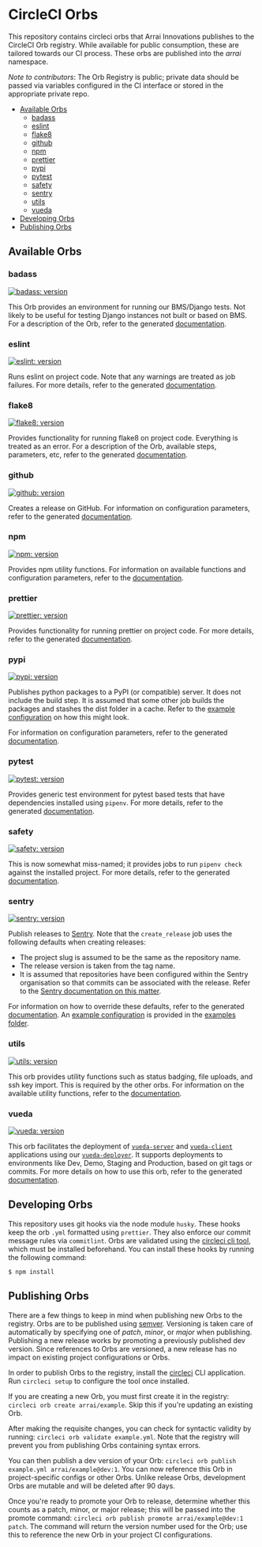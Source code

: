 # CircleCI Orbs

This repository contains circleci orbs that Arrai Innovations publishes to the CircleCI Orb registry. While available for public consumption, these are tailored towards our CI process. These orbs are published into the _arrai_ namespace.

_Note to contributors_: The Orb Registry is public; private data should be passed via variables configured in the CI interface or stored in the appropriate private repo.

<!-- prettier-ignore-start -->
<!-- START doctoc generated TOC please keep comment here to allow auto update -->
<!-- DON'T EDIT THIS SECTION, INSTEAD RE-RUN doctoc TO UPDATE -->

- [Available Orbs](#available-orbs)
  - [badass](#badass)
  - [eslint](#eslint)
  - [flake8](#flake8)
  - [github](#github)
  - [npm](#npm)
  - [prettier](#prettier)
  - [pypi](#pypi)
  - [pytest](#pytest)
  - [safety](#safety)
  - [sentry](#sentry)
  - [utils](#utils)
  - [vueda](#vueda)
- [Developing Orbs](#developing-orbs)
- [Publishing Orbs](#publishing-orbs)

<!-- END doctoc generated TOC please keep comment here to allow auto update -->
<!-- prettier-ignore-end -->

## Available Orbs

### badass

[![badass: version][]](https://circleci.com/orbs/registry/orb/arrai/badass)

This Orb provides an environment for running our BMS/Django tests. Not likely to be useful for testing Django instances not built or based on BMS. For a description of the Orb, refer to the generated [documentation](https://circleci.com/orbs/registry/orb/arrai/badass).

### eslint

[![eslint: version][]](https://circleci.com/orbs/registry/orb/arrai/eslint)

Runs eslint on project code. Note that any warnings are treated as job failures. For more details, refer to the generated [documentation](https://circleci.com/orbs/registry/orb/arrai/eslint).

### flake8

[![flake8: version][]](https://circleci.com/orbs/registry/orb/arrai/flake8)

Provides functionality for running flake8 on project code. Everything is treated as an error. For a description of the Orb, available steps, parameters, etc, refer to the generated [documentation](https://circleci.com/orbs/registry/orb/arrai/flake8).

### github

[![github: version][]](https://circleci.com/orbs/registry/orb/arrai/github)

Creates a release on GitHub. For information on configuration parameters, refer to the generated [documentation](https://circleci.com/orbs/registry/orb/arrai/github).

### npm

[![npm: version][]](https://circleci.com/orbs/registry/orb/arrai/npm)

Provides npm utility functions. For information on available functions and configuration parameters, refer to the [documentation](https://circleci.com/orbs/registry/orb/arrai/npm).

### prettier

[![prettier: version][]](https://circleci.com/orbs/registry/orb/arrai/prettier)

Provides functionality for running prettier on project code. For more details, refer to the generated [documentation](https://circleci.com/orbs/registry/orb/arrai/prettier).

### pypi

[![pypi: version][]](https://circleci.com/orbs/registry/orb/arrai/pypi)

Publishes python packages to a PyPI (or compatible) server. It does not include the build step. It is assumed that some other job builds the packages and stashes the dist folder in a cache. Refer to the [example configuration](/examples/pypi.yml) on how this might look.

For information on configuration parameters, refer to the generated [documentation](https://circleci.com/orbs/registry/orb/arrai/pypi).

### pytest

[![pytest: version][]](https://circleci.com/orbs/registry/orb/arrai/pytest)

Provides generic test environment for pytest based tests that have dependencies installed using `pipenv`. For more details, refer to the generated [documentation](https://circleci.com/orbs/registry/orb/arrai/pytest).

### safety

[![safety: version][]](https://circleci.com/orbs/registry/orb/arrai/safety)

This is now somewhat miss-named; it provides jobs to run `pipenv check` against the installed project. For more details, refer to the generated [documentation](https://circleci.com/orbs/registry/orb/arrai/safety).

### sentry

[![sentry: version][]](https://circleci.com/orbs/registry/orb/arrai/sentry)

Publish releases to [Sentry](https://sentry.io/). Note that the `create_release` job uses the following defaults when creating releases:

-   The project slug is assumed to be the same as the repository name.
-   The release version is taken from the tag name.
-   It is assumed that repositories have been configured within the Sentry organisation so that commits can be associated with the release. Refer to the [Sentry documentation on this matter](https://docs.sentry.io/product/cli/releases/#sentry-cli-commit-integration).

For information on how to override these defaults, refer to the generated [documentation](https://circleci.com/orbs/registry/orb/arrai/sentry). An [example configuration](/examples/sentry.yml) is provided in the [examples folder](/examples/).

### utils

[![utils: version][]](https://circleci.com/orbs/registry/orb/arrai/utils)

This orb provides utility functions such as status badging, file uploads, and ssh key import. This is required by the other orbs. For information on the available utility functions, refer to the [documentation](https://circleci.com/orbs/registry/orb/arrai/utils).

### vueda

[![vueda: version][]](https://circleci.com/orbs/registry/orb/arrai/vueda)

This orb facilitates the deployment of [`vueda-server`] and [`vueda-client`] applications using our [`vueda-deployer`]. It supports deployments to environments like Dev, Demo, Staging and Production, based on git tags or commits. For more details on how to use this orb, refer to the generated [documentation](https://circleci.com/orbs/registry/orb/arrai/vueda).

## Developing Orbs

This repository uses git hooks via the node module `husky`. These hooks keep the orb `.yml` formatted using `prettier`. They also enforce our commit message rules via `commitlint`. Orbs are validated using the [circleci cli tool](https://circleci.com/docs/local-cli/), which must be installed beforehand. You can install these hooks by running the following command:

```console
$ npm install
```

## Publishing Orbs

There are a few things to keep in mind when publishing new Orbs to the registry. Orbs are to be published using [semver](https://devhints.io/semver). Versioning is taken care of automatically by specifying one of _patch_, _minor_, or _major_ when publishing. Publishing a new release works by promoting a previously published dev version. Since references to Orbs are versioned, a new release has no impact on existing project configurations or Orbs.

In order to publish Orbs to the registry, install the [circleci](https://circleci.com/docs/2.0/creating-orbs/#installing-the-cli-for-the-first-time) CLI application. Run `circleci setup` to configure the tool once installed.

If you are creating a new Orb, you must first create it in the registry: `circleci orb create arrai/example`. Skip this if you're updating an existing Orb.

After making the requisite changes, you can check for syntactic validity by running: `circleci orb validate example.yml`. Note that the registry will prevent you from publishing Orbs containing syntax errors.

You can then publish a dev version of your Orb: `circleci orb publish example.yml arrai/example@dev:1`. You can now reference this Orb in project-specific configs or other Orbs. Unlike release Orbs, development Orbs are mutable and will be deleted after 90 days.

Once you're ready to promote your Orb to release, determine whether this counts as a patch, minor, or major release; this will be passed into the promote command: `circleci orb publish promote arrai/example@dev:1 patch`. The command will return the version number used for the Orb; use this to reference the new Orb in your project CI configurations.

[badass: version]: https://badges.circleci.com/orbs/arrai/badass.svg
[eslint: version]: https://badges.circleci.com/orbs/arrai/eslint.svg
[flake8: version]: https://badges.circleci.com/orbs/arrai/flake8.svg
[github: version]: https://badges.circleci.com/orbs/arrai/github.svg
[npm: version]: https://badges.circleci.com/orbs/arrai/npm.svg
[prettier: version]: https://badges.circleci.com/orbs/arrai/prettier.svg
[pypi: version]: https://badges.circleci.com/orbs/arrai/pypi.svg
[pytest: version]: https://badges.circleci.com/orbs/arrai/pytest.svg
[safety: version]: https://badges.circleci.com/orbs/arrai/safety.svg
[sentry: version]: https://badges.circleci.com/orbs/arrai/sentry.svg
[utils: version]: https://badges.circleci.com/orbs/arrai/utils.svg
[vueda: version]: https://badges.circleci.com/orbs/arrai/vueda.svg
[`vueda-server`]: https://github.com/arrai-innovations/vueda-server
[`vueda-client`]: https://github.com/arrai-innovations/vueda-client
[`vueda-deployer`]: https://github.com/arrai-innovations/vueda-deployer
